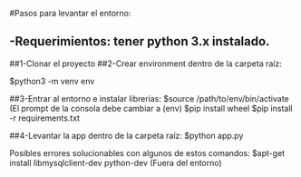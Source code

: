 
#Pasos para levantar el entorno:

-Requerimientos: tener python 3.x instalado.
-
##1-Clonar el proyecto
##2-Crear environment dentro de la carpeta raíz:

$python3 -m venv env

##3-Entrar al entorno e instalar librerías:
$source /path/to/env/bin/activate
(El prompt de la consola debe cambiar a (env)
$pip install wheel 
$pip install -r requirements.txt

##4-Levantar la app dentro de la carpeta raíz:
$python app.py

Posibles errores solucionables con algunos de estos comandos:
$apt-get install libmysqlclient-dev python-dev (Fuera del entorno)


 

